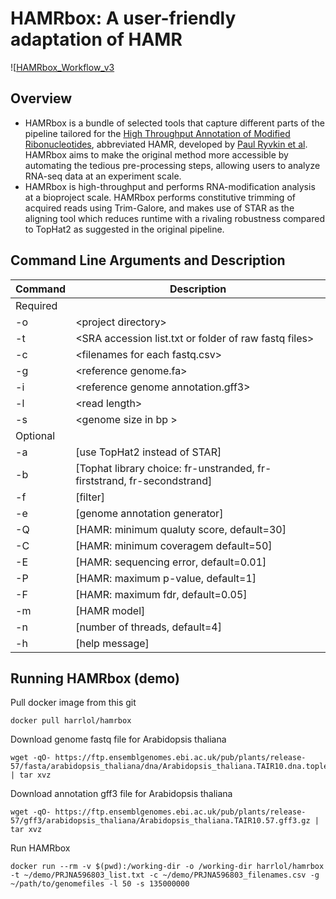 # HAMRbox: A user-friendly adaptation of HAMR
![[HAMRbox_Workflow_v3](https://github.com/harrlol/hamrbox/assets/87460010/65f3e8c2-634f-433c-a3d8-777ac64c71f1](https://viewer.diagrams.net/?tags=%7B%7D&highlight=0000ff&edit=_blank&layers=1&nav=1&title=HAMRbox_Workflow_v1.png#R7Vxbd5u4Fv41WWvmISwQiMujnSZtTyfTTpKe9szLLBlkzAlGFHAu%2FfWzBcIGJMd2grHbtGvVQUKWQN%2B%2BfHtL8ol5Nn94m5F0dskCGp8gPXg4Md%2BcIIQtDJ%2B84rGqMHmJV4RZFFRVxqriOvpORaUuahdRQPNWw4KxuIjSdqXPkoT6RauOZBm7bzebsrg9akpCKlVc%2BySWa79EQTGral3krOrf0Sic1SMbtlfdmZO6sXiTfEYCdt%2BoMs9PzLOMsaK6mj%2Bc0ZjPXT0vX94%2Ffon%2FuLXf%2Fuev%2FBv5PP5w8%2Bd%2FT6vOLnb5yvIVMpoU%2FXZtVV3fkXgh5uv6HLr4BB%2F6FfVZmERFxJITZMcw8niS8XkoHsXk2t8W%2FOXHU5YUp3kJ%2FQgaGHoK0jNe3YerkP%2B9yaL5aUhillExpcuuUMYWSUD5s%2BrQclbMY7g04PL%2FtCgehVyRRcGgimXFjIUsIfEfjKWiHX8I0czgXdAkGHH5gfIkZv5tVXURxbEYIy8ydrsUCt7FEmF%2BOyYTGo%2BJfxuWj3bG4LHhVsISyrsKQMrE068e53xVO6YPUfGV96VhUfqfGIZfv3kQw5SFR1HYEmghEPwZGkIuYH9L2ZwW2SM0EDqsa0gX4i6UGAuRzmhMiuiurSpEaFy47GjZ9ycWwYOtmrDpNKdFW%2BzqNmLwpfqIoQ3XbQ%2BTs0XmU%2FGtHTpCVud5C5KFtJA6AiEgj41mKW%2BQK15qwzi7PpdoDxfVE9SlBkKrqlJXd9BbW9LbpYrWyvY%2BSRdFXQuDLG80lbmquRhd3%2FwF3YFygKlGF9dXo9P3b3JZR8FAkyQsxft%2BFhX0OiU%2Bv3cPrqOttS1V4qp5QeZRzKfoHY3vaBH5pKOz%2FFskjsIECj7IP83UOgpDRkkIJbwq3ZRW4BQgHa%2FsSNlh5ov%2BTZOPB9pfK%2FIJMgNM3cBaDtO446KJadurAcasKNi8NhxV3ZXwGqW9Yln0HV6G1O%2B%2Fmybf0aygD9vosmF31KlW5fuVczNqiZw1HJulr9fuhqzuLoqu7EJuRlfQFYAyIwU6AksPJdHe3b%2Fd3w35yvo91U7gVlm3pxpu6xX27gOeYeRSG%2F8dTlF2Rt7Pvn8cf0aX3z7WktUQnc2z3xYupfgoxKwhhEu33XDaKxeudtuAdPb4tVlofIsXV18rS%2FX3uubvUKJjbyk5zxWV2nY5HU%2Bpd2zSGg%2Fel9Os56NhqjgjnYO4gO9r%2B8Cj9nwNxyQ8nyV5vo6rm06nyPdVri6wJza2B3RZS1c0hMtSGhbDPKhl2SEg2Oja9m1C6pC9YULUU2oNY0O6bBsPbUNq8V%2FZkEuSpqUJuaIkyHcMlY01ofJ4dLneGLUUfYM56gpIGJM8P9kqAj5eE2Kig5sQmdceKTkBSFPeWxwlt70aDPW8KAzGk864P4PxMjxlvT6bUf82FeYHbttkznUrmeTpct4a8IMoFyrlmLjYwrrKxXf1y%2FVpqV8NwLmKAGGIR%2BK78ygI1pKQtni9DOjtddO0rY57x7Ju6grdNPemm4cNHI7TvT%2FptTe6d9S7tq5175phIRc74rMlWnbXnPfn7J%2BcHkWajQPzIgf%2FKWM%2BzfOSOLScfS%2F04TewLWBkeO%2Fw6vq3BRifguPjQwcZi%2BP6Tg6SXl%2FTwtd%2Bb2QMq3esk4YvIiE7M4mhrFeXWVjGlszC3pv1wpLQvR3dfBBwkTlfPZM5odL7iJzVk45HtOnf5%2By%2BnrEDap6lObhNCR0FcBhpeEjH40nQvRtdXm1NFUzDMrG1BVWwLcd2nb1RBV5uqyv82yOcyGxjabkylvaQDAIdNkHwQ6Uen%2BQL%2FWWthwkDkHVI4I0dgB82rFPhqW6IhyGKZieXbDu6Zhq6aVkucrBrm4MSRWT%2FKBHH0ciJN1hA0ZITxxk2hEDymkNFCfRPwM4jvyTf%2BiULoik4b77XJpfX52%2B%2B3uwnGXhEGT7cpgAYKbII5pA8HMk8vJURkhOAbYXeMSSqkz%2Fr80eDJXSw14bC9DTPlNEwlIxMq%2BOX%2FgFxJEA%2BUJpyazOj8LlIyp1qOpuW0xJl91HO6yPOoXPqVxvZdOJnLAc90icRTHLIKXNpZtKYK6BCw44vtNon%2Bshsp%2FOwq1BEz5ah7xrW3nCvtf4XJ1O70I2%2B1uydY6%2FhZJ1ciqvrmg6RquFVn4M6XvOHWaBZF8I5h47htpWv%2FpPDL7MXv8j4rgbCGYyMP5Hd94yBqbmcrTsD%2Bk2TfJFXnFxBxcfnb356Kt4x47Z96JR47cDWUXE5W7cbFd8AxWZqvjcqbhtaOy6yHUdTra86qkQ32hcVN00JkCuaUsLBmMLsgCkh%2FuykXK9IY%2Fmwx%2Bui1NhtQ6jL%2BuQOmd025WXNDnrdzQ4CzXKd8lVDaXcWKhRZCmdQKOUkhVoRxfbWVw0ebvs1pNBDb1DwvIMS1eeEKKcQ0eluO06xvU2BSln6RLMI5o2L0hDkt%2Ba0B8hEv0go6lNtv7Idz8TTQn3jud0KlNe1E3sOX6xNrPdFQayO7JYoeIb9pDB00ec3uxp%2FMIkYaG%2B61xYIQx9aIuTEx4sl4mi0eqgUhd4FEQ8LIpaz3T2qtXM0yamtkcfmQPZctzUMXAYjy3VshDpiYMHkmVg3TNewUL37fyiZwPuUCc%2Bx2qbesn5YU48HMhPLbaKHsvWmvBj6ESKhuD6LNGQm83g393Y2FTieIpM56KYCUz4tL2Arn6rgoXpIExiNj54krJD3hLxkWzj0TaudxJ9vrqqLxL%2F6c7TcAP67JAuvK0eAjI7IKA6rIlXye29ZgvoBfuVat8EPOxvhc9wh0UMSeq2lC3m%2F6c%2Byi6hzLMzVFcsW6i1E%2B4JCTnvPWfBPzJJQ8%2FM7CQjoMkrzdeK9HoSAUHeqBMH2XTqZDglCJ0WhOjarwmBvx2YtOV9dkMkCuFjp8MoOWJPHzEvu8qpNWndXDZYVyVUs%2Fu0PQ5l67noqzlvDT%2Fx4kQNq%2F6QZSyGm4cynUs1d2M%2BmzmesyFP43%2Bx502m37W3BSii8Z5mGvXHhri3AENBahzYHMh0WKJX0l8SPefTa1d%2BoEyC1%2Ftf8pYEaHtKPYpnS9HYqNqNhxNMYPcU7QQRCEk0Wzd%2Bw3KTqr0u6uucjXEWIPOjROyxvLeEsrYmklgbTflwC7xnoRxKQxKdVtz%2Bd4QfjoHWiIk%2F1o4GGqdVLSm3bv3QT%2FWMt%2F4ylpmmvXSM764quYvvdsBop8z0VSj9DuITaMau35Q6RZ%2FAjKK5%2BObpKCq9%2Bfts8%2Fxc%3D)https://viewer.diagrams.net/?tags=%7B%7D&highlight=0000ff&edit=_blank&layers=1&nav=1&title=HAMRbox_Workflow_v1.png#R7Vxbd5u4Fv41WWvmISwQiMujnSZtTyfTTpKe9szLLBlkzAlGFHAu%2FfWzBcIGJMd2grHbtGvVQUKWQN%2B%2BfHtL8ol5Nn94m5F0dskCGp8gPXg4Md%2BcIIQtDJ%2B84rGqMHmJV4RZFFRVxqriOvpORaUuahdRQPNWw4KxuIjSdqXPkoT6RauOZBm7bzebsrg9akpCKlVc%2BySWa79EQTGral3krOrf0Sic1SMbtlfdmZO6sXiTfEYCdt%2BoMs9PzLOMsaK6mj%2Bc0ZjPXT0vX94%2Ffon%2FuLXf%2Fuev%2FBv5PP5w8%2Bd%2FT6vOLnb5yvIVMpoU%2FXZtVV3fkXgh5uv6HLr4BB%2F6FfVZmERFxJITZMcw8niS8XkoHsXk2t8W%2FOXHU5YUp3kJ%2FQgaGHoK0jNe3YerkP%2B9yaL5aUhillExpcuuUMYWSUD5s%2BrQclbMY7g04PL%2FtCgehVyRRcGgimXFjIUsIfEfjKWiHX8I0czgXdAkGHH5gfIkZv5tVXURxbEYIy8ydrsUCt7FEmF%2BOyYTGo%2BJfxuWj3bG4LHhVsISyrsKQMrE068e53xVO6YPUfGV96VhUfqfGIZfv3kQw5SFR1HYEmghEPwZGkIuYH9L2ZwW2SM0EDqsa0gX4i6UGAuRzmhMiuiurSpEaFy47GjZ9ycWwYOtmrDpNKdFW%2BzqNmLwpfqIoQ3XbQ%2BTs0XmU%2FGtHTpCVud5C5KFtJA6AiEgj41mKW%2BQK15qwzi7PpdoDxfVE9SlBkKrqlJXd9BbW9LbpYrWyvY%2BSRdFXQuDLG80lbmquRhd3%2FwF3YFygKlGF9dXo9P3b3JZR8FAkyQsxft%2BFhX0OiU%2Bv3cPrqOttS1V4qp5QeZRzKfoHY3vaBH5pKOz%2FFskjsIECj7IP83UOgpDRkkIJbwq3ZRW4BQgHa%2FsSNlh5ov%2BTZOPB9pfK%2FIJMgNM3cBaDtO446KJadurAcasKNi8NhxV3ZXwGqW9Yln0HV6G1O%2B%2Fmybf0aygD9vosmF31KlW5fuVczNqiZw1HJulr9fuhqzuLoqu7EJuRlfQFYAyIwU6AksPJdHe3b%2Fd3w35yvo91U7gVlm3pxpu6xX27gOeYeRSG%2F8dTlF2Rt7Pvn8cf0aX3z7WktUQnc2z3xYupfgoxKwhhEu33XDaKxeudtuAdPb4tVlofIsXV18rS%2FX3uubvUKJjbyk5zxWV2nY5HU%2Bpd2zSGg%2Fel9Os56NhqjgjnYO4gO9r%2B8Cj9nwNxyQ8nyV5vo6rm06nyPdVri6wJza2B3RZS1c0hMtSGhbDPKhl2SEg2Oja9m1C6pC9YULUU2oNY0O6bBsPbUNq8V%2FZkEuSpqUJuaIkyHcMlY01ofJ4dLneGLUUfYM56gpIGJM8P9kqAj5eE2Kig5sQmdceKTkBSFPeWxwlt70aDPW8KAzGk864P4PxMjxlvT6bUf82FeYHbttkznUrmeTpct4a8IMoFyrlmLjYwrrKxXf1y%2FVpqV8NwLmKAGGIR%2BK78ygI1pKQtni9DOjtddO0rY57x7Ju6grdNPemm4cNHI7TvT%2FptTe6d9S7tq5175phIRc74rMlWnbXnPfn7J%2BcHkWajQPzIgf%2FKWM%2BzfOSOLScfS%2F04TewLWBkeO%2Fw6vq3BRifguPjQwcZi%2BP6Tg6SXl%2FTwtd%2Bb2QMq3esk4YvIiE7M4mhrFeXWVjGlszC3pv1wpLQvR3dfBBwkTlfPZM5odL7iJzVk45HtOnf5%2By%2BnrEDap6lObhNCR0FcBhpeEjH40nQvRtdXm1NFUzDMrG1BVWwLcd2nb1RBV5uqyv82yOcyGxjabkylvaQDAIdNkHwQ6Uen%2BQL%2FWWthwkDkHVI4I0dgB82rFPhqW6IhyGKZieXbDu6Zhq6aVkucrBrm4MSRWT%2FKBHH0ciJN1hA0ZITxxk2hEDymkNFCfRPwM4jvyTf%2BiULoik4b77XJpfX52%2B%2B3uwnGXhEGT7cpgAYKbII5pA8HMk8vJURkhOAbYXeMSSqkz%2Fr80eDJXSw14bC9DTPlNEwlIxMq%2BOX%2FgFxJEA%2BUJpyazOj8LlIyp1qOpuW0xJl91HO6yPOoXPqVxvZdOJnLAc90icRTHLIKXNpZtKYK6BCw44vtNon%2Bshsp%2FOwq1BEz5ah7xrW3nCvtf4XJ1O70I2%2B1uydY6%2FhZJ1ciqvrmg6RquFVn4M6XvOHWaBZF8I5h47htpWv%2FpPDL7MXv8j4rgbCGYyMP5Hd94yBqbmcrTsD%2Bk2TfJFXnFxBxcfnb356Kt4x47Z96JR47cDWUXE5W7cbFd8AxWZqvjcqbhtaOy6yHUdTra86qkQ32hcVN00JkCuaUsLBmMLsgCkh%2FuykXK9IY%2Fmwx%2Bui1NhtQ6jL%2BuQOmd025WXNDnrdzQ4CzXKd8lVDaXcWKhRZCmdQKOUkhVoRxfbWVw0ebvs1pNBDb1DwvIMS1eeEKKcQ0eluO06xvU2BSln6RLMI5o2L0hDkt%2Ba0B8hEv0go6lNtv7Idz8TTQn3jud0KlNe1E3sOX6xNrPdFQayO7JYoeIb9pDB00ec3uxp%2FMIkYaG%2B61xYIQx9aIuTEx4sl4mi0eqgUhd4FEQ8LIpaz3T2qtXM0yamtkcfmQPZctzUMXAYjy3VshDpiYMHkmVg3TNewUL37fyiZwPuUCc%2Bx2qbesn5YU48HMhPLbaKHsvWmvBj6ESKhuD6LNGQm83g393Y2FTieIpM56KYCUz4tL2Arn6rgoXpIExiNj54krJD3hLxkWzj0TaudxJ9vrqqLxL%2F6c7TcAP67JAuvK0eAjI7IKA6rIlXye29ZgvoBfuVat8EPOxvhc9wh0UMSeq2lC3m%2F6c%2Byi6hzLMzVFcsW6i1E%2B4JCTnvPWfBPzJJQ8%2FM7CQjoMkrzdeK9HoSAUHeqBMH2XTqZDglCJ0WhOjarwmBvx2YtOV9dkMkCuFjp8MoOWJPHzEvu8qpNWndXDZYVyVUs%2Fu0PQ5l67noqzlvDT%2Fx4kQNq%2F6QZSyGm4cynUs1d2M%2BmzmesyFP43%2Bx502m37W3BSii8Z5mGvXHhri3AENBahzYHMh0WKJX0l8SPefTa1d%2BoEyC1%2Ftf8pYEaHtKPYpnS9HYqNqNhxNMYPcU7QQRCEk0Wzd%2Bw3KTqr0u6uucjXEWIPOjROyxvLeEsrYmklgbTflwC7xnoRxKQxKdVtz%2Bd4QfjoHWiIk%2F1o4GGqdVLSm3bv3QT%2FWMt%2F4ylpmmvXSM764quYvvdsBop8z0VSj9DuITaMau35Q6RZ%2FAjKK5%2BObpKCq9%2Bfts8%2Fxc%3D)
## Overview
- HAMRbox is a bundle of selected tools that capture different parts of the pipeline tailored for the [High Throughput Annotation of Modified Ribonucleotides](https://github.com/GregoryLab/HAMR), abbreviated HAMR, developed by [Paul Ryvkin et al](https://rnajournal.cshlp.org/content/19/12/1684). HAMRbox aims to make the original method more accessible by automating the tedious pre-processing steps, allowing users to analyze RNA-seq data at an experiment scale. 
- HAMRbox is high-throughput and performs RNA-modification analysis at a bioproject scale. HAMRbox performs constitutive trimming of acquired reads using Trim-Galore, and makes use of STAR as the aligning tool which reduces runtime with a rivaling robustness compared to TopHat2 as suggested in the original pipeline.


## Command Line Arguments and Description

| Command | Description |
| --- | --- |
| Required |
| -o | \<project directory\> |
| -t | \<SRA accession list.txt or folder of raw fastq files\> |
| -c | \<filenames for each fastq.csv\>|
| -g | \<reference genome.fa> |
| -i | \<reference genome annotation.gff3> |
| -l | \<read length\> |
| -s | \<genome size in bp \> |
| Optional |
| -a | \[use TopHat2 instead of STAR\]|
| -b | \[Tophat library choice: fr-unstranded, fr-firststrand, fr-secondstrand\]|
| -f | \[filter\]|
| -e | \[genome annotation generator\]|
| -Q | \[HAMR: minimum qualuty score, default=30\]|
| -C | \[HAMR: minimum coveragem default=50\]|
| -E | \[HAMR: sequencing error, default=0.01\]|
| -P | \[HAMR: maximum p-value, default=1\]|
| -F | \[HAMR: maximum fdr, default=0.05\]|
| -m | \[HAMR model\]|
| -n | \[number of threads, default=4\]|
| -h | \[help message\]|


## Running HAMRbox (demo)

Pull docker image from this git
```
docker pull harrlol/hamrbox
```

Download genome fastq file for Arabidopsis thaliana
```
wget -qO- https://ftp.ensemblgenomes.ebi.ac.uk/pub/plants/release-57/fasta/arabidopsis_thaliana/dna/Arabidopsis_thaliana.TAIR10.dna.toplevel.fa.gz | tar xvz 
```

Download annotation gff3 file for Arabidopsis thaliana
```
wget -qO- https://ftp.ensemblgenomes.ebi.ac.uk/pub/plants/release-57/gff3/arabidopsis_thaliana/Arabidopsis_thaliana.TAIR10.57.gff3.gz | tar xvz 
```

Run HAMRbox
```
docker run --rm -v $(pwd):/working-dir -o /working-dir harrlol/hamrbox -t ~/demo/PRJNA596803_list.txt -c ~/demo/PRJNA596803_filenames.csv -g ~/path/to/genomefiles -l 50 -s 135000000
```
